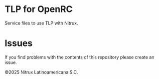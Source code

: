 # TLP for OpenRC

Service files to use TLP with Nitrux.

# Issues
If you find problems with the contents of this repository please create an issue.

©2025 Nitrux Latinoamericana S.C.

